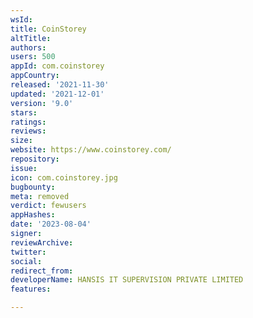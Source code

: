 ```yaml
---
wsId: 
title: CoinStorey
altTitle: 
authors: 
users: 500
appId: com.coinstorey
appCountry: 
released: '2021-11-30'
updated: '2021-12-01'
version: '9.0'
stars: 
ratings: 
reviews: 
size: 
website: https://www.coinstorey.com/
repository: 
issue: 
icon: com.coinstorey.jpg
bugbounty: 
meta: removed
verdict: fewusers
appHashes: 
date: '2023-08-04'
signer: 
reviewArchive: 
twitter: 
social: 
redirect_from: 
developerName: HANSIS IT SUPERVISION PRIVATE LIMITED
features: 

---
```


